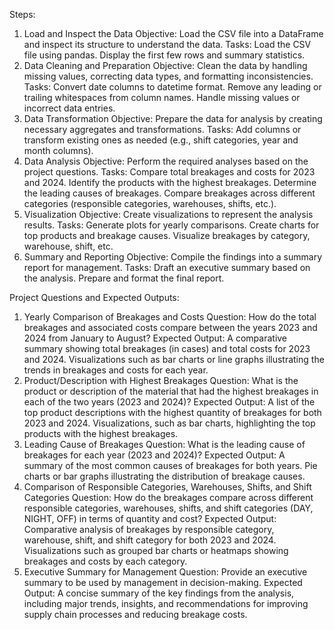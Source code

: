 Steps:
1. Load and Inspect the Data
Objective: Load the CSV file into a DataFrame and inspect its structure to understand the data.
Tasks:
Load the CSV file using pandas.
Display the first few rows and summary statistics.
2. Data Cleaning and Preparation
Objective: Clean the data by handling missing values, correcting data types, and formatting inconsistencies.
Tasks:
Convert date columns to datetime format.
Remove any leading or trailing whitespaces from column names.
Handle missing values or incorrect data entries.
3. Data Transformation
Objective: Prepare the data for analysis by creating necessary aggregates and transformations.
Tasks:
Add columns or transform existing ones as needed (e.g., shift categories, year and month columns).
4. Data Analysis
Objective: Perform the required analyses based on the project questions.
Tasks:
Compare total breakages and costs for 2023 and 2024.
Identify the products with the highest breakages.
Determine the leading causes of breakages.
Compare breakages across different categories (responsible categories, warehouses, shifts, etc.).
5. Visualization
Objective: Create visualizations to represent the analysis results.
Tasks:
Generate plots for yearly comparisons.
Create charts for top products and breakage causes.
Visualize breakages by category, warehouse, shift, etc.
6. Summary and Reporting
Objective: Compile the findings into a summary report for management.
Tasks:
Draft an executive summary based on the analysis.
Prepare and format the final report.


Project Questions and Expected Outputs:
1. Yearly Comparison of Breakages and Costs
Question: How do the total breakages and associated costs compare between the years 2023 and 2024 from January to August?
Expected Output:
A comparative summary showing total breakages (in cases) and total costs for 2023 and 2024.
Visualizations such as bar charts or line graphs illustrating the trends in breakages and costs for each year.
2. Product/Description with Highest Breakages
Question: What is the product or description of the material that had the highest breakages in each of the two years (2023 and 2024)?
Expected Output:
A list of the top product descriptions with the highest quantity of breakages for both 2023 and 2024.
Visualizations, such as bar charts, highlighting the top products with the highest breakages.
3. Leading Cause of Breakages
Question: What is the leading cause of breakages for each year (2023 and 2024)?
Expected Output:
A summary of the most common causes of breakages for both years.
Pie charts or bar graphs illustrating the distribution of breakage causes.
4. Comparison of Responsible Categories, Warehouses, Shifts, and Shift Categories
Question: How do the breakages compare across different responsible categories, warehouses, shifts, and shift categories (DAY, NIGHT, OFF) in terms of quantity and cost?
Expected Output:
Comparative analysis of breakages by responsible category, warehouse, shift, and shift category for both 2023 and 2024.
Visualizations such as grouped bar charts or heatmaps showing breakages and costs by each category.
5. Executive Summary for Management
Question: Provide an executive summary to be used by management in decision-making.
Expected Output:
A concise summary of the key findings from the analysis, including major trends, insights, and recommendations for improving supply chain processes and reducing breakage costs.
